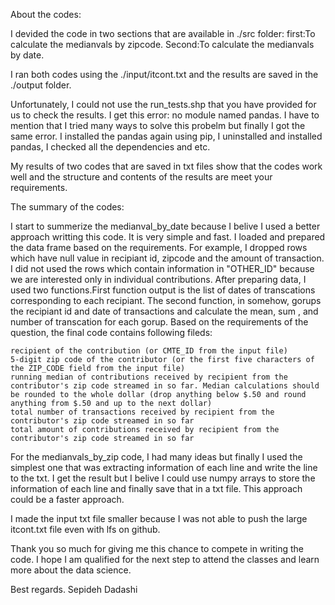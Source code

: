 About the codes:

I devided the code in two sections that are available in ./src folder:
first:To calculate the medianvals by zipcode.
Second:To calculate the medianvals by date.

I ran both codes using the ./input/itcont.txt and the results are saved in the ./output folder.

Unfortunately, I could not use the run_tests.shp that you have provided for us to check the results.
I get this error: no module named pandas. I have to mention that I tried many ways to solve this probelm
but finally I got the same error. I installed the pandas again using pip, I uninstalled and installed pandas,
I checked all the dependencies and etc.

My results of two codes that are saved in txt files show that the codes work well and the structure and contents of the results are 
meet your requirements.


The summary of the codes:

I start to summerize the medianval_by_date because I belive I used a better approach writting this code. It is very simple and fast.
I loaded and prepared the data frame based on the requirements. For example, I dropped rows which have null value in recipiant id, zipcode 
and the amount of transaction. I did not used the rows which contain information in "OTHER_ID" because we are interested
only in individual contributions. 
After preparing data, I used two functions.First function output is the list of dates of transcations corresponding to each recipiant.
The second function, in somehow, gorups the recipiant id and date of transactions and calculate the mean, sum , and number of transcation
for each gorup. 
Based on the requirements of the question, the final code contains following fileds:

    recipient of the contribution (or CMTE_ID from the input file)
    5-digit zip code of the contributor (or the first five characters of the ZIP_CODE field from the input file)
    running median of contributions received by recipient from the contributor's zip code streamed in so far. Median calculations should be rounded to the whole dollar (drop anything below $.50 and round anything from $.50 and up to the next dollar)
    total number of transactions received by recipient from the contributor's zip code streamed in so far
    total amount of contributions received by recipient from the contributor's zip code streamed in so far


For the medianvals_by_zip code, I had many ideas but finally I used the simplest one that was extracting information of each line
and write the line to the txt. I get the result but I belive I could use numpy arrays to store the information of each line and finally 
save that in a txt file. This approach could be a faster approach. 

I made the input txt file smaller because I was not able to push the large itcont.txt file even with lfs on github.

Thank you so much for giving me this chance to compete in writing the code. I hope I am qualified for the next step to attend the 
classes and learn more about the data science.


Best regards.
Sepideh Dadashi


